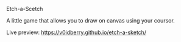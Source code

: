 Etch-a-Scetch 

A little game that allows you to draw on canvas using your coursor.

Live preview: https://v0idberry.github.io/etch-a-sketch/
